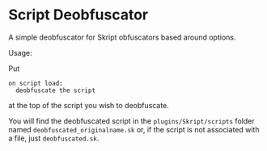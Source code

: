 # Script Deobfuscator

A simple deobfuscator for Skript obfuscators based around options.

Usage:

Put
```
on script load:
  deobfuscate the script
```
at the top of the script you wish to deobfuscate. 

You will find the deobfuscated script in the `plugins/Skript/scripts` folder
named `deobfuscated_originalname.sk` or, if the script is not associated with a file,
just `deobfuscated.sk`.